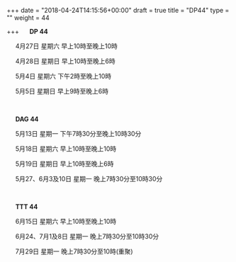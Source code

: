 +++
date = "2018-04-24T14:15:56+00:00"
draft = true
title = "DP44"
type = ""
weight = 44

+++
     **DP 44**

     4月27日 星期六 早上10時至晚上10時

     4月28日 星期日 早上10時至晚上6時

     5月4日 星期六 下午2時至晚上10時

     5月5日 星期日 早上9時至晚上6時

 

     **DAG 44**

     5月13日 星期一 下午7時30分至晚上10時30分

     5月18日 星期六 早上10時至晚上10時

     5月19日 星期日 早上10時至晚上6時

     5月27、6月3及10日 星期一 晚上7時30分至10時30分

 

     **TTT 44**

     6月15日 星期六 早上10時至晚上10時

     6月24、7月1及8日 星期一 晚上7時30分至10時30分

     7月29日 星期一 晚上7時30分至10時(重聚)
